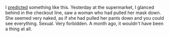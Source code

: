 I <a href="http://scripting.com/2020/04/08.html#a135424">predicted</a> something like this. Yesterday at the supermarket, I glanced behind in the checkout line, saw a woman who had pulled her mask down. She seemed very naked, as if she had pulled her pants down and you could see everything. Sexual. Very forbidden. A month ago, it wouldn't have been a thing at all.
